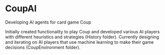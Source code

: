 # CoupAI
Developing AI agents for card game Coup

Initially created functionality to play Coup and developed various AI players with different heuristics and strategies (History folder). Currently designing and iterating on AI players that use machine learning to make their game decisions (CoupEnvironment folder).
